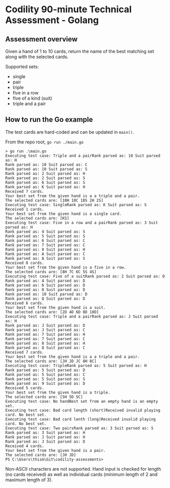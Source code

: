 # Codility 90-minute Technical Assessment - Golang

## Assessment overview

Given a hand of 1 to 10 cards, return the name of the 
best matching set along with the selected cards. 

Supported sets:

* single
* pair
* triple
* five in a row
* five of a kind (suit)
* triple and a pair

## How to run the Go example

The test cards are hard-coded and can be updated in 
`main()`. 

From the repo root, `go run ./main.go`

```
> go run .\main.go
Executing test case: Triple and a pairRank parsed as: 10 Suit parsed as: H
Rank parsed as: 10 Suit parsed as: C
Rank parsed as: 10 Suit parsed as: S
Rank parsed as: 2 Suit parsed as: H
Rank parsed as: 2 Suit parsed as: S
Rank parsed as: 6 Suit parsed as: S
Rank parsed as: K Suit parsed as: H
Received 7 cards.
Your best set from the given hand is a a triple and a pair.
The selected cards are: [10H 10C 10S 2H 2S]
Executing test case: SingleRank parsed as: K Suit parsed as: S
Received 1 cards.
Your best set from the given hand is a single card.
The selected cards are: [KS]
Executing test case: Five in a row and a pairRank parsed as: 3 Suit parsed as: H
Rank parsed as: 4 Suit parsed as: S
Rank parsed as: 5 Suit parsed as: S
Rank parsed as: 6 Suit parsed as: C
Rank parsed as: 7 Suit parsed as: C
Rank parsed as: 8 Suit parsed as: H
Rank parsed as: A Suit parsed as: C
Rank parsed as: A Suit parsed as: S
Received 8 cards.
Your best set from the given hand is a five in a row.
The selected cards are: [8H 7C 6C 5S 4S]
Executing test case: Five of a suitRank parsed as: 2 Suit parsed as: D
Rank parsed as: 4 Suit parsed as: D
Rank parsed as: 6 Suit parsed as: D
Rank parsed as: 8 Suit parsed as: D
Rank parsed as: 10 Suit parsed as: D
Rank parsed as: Q Suit parsed as: D
Received 6 cards.
Your best set from the given hand is a suit.
The selected cards are: [2D 4D 6D 8D 10D]
Executing test case: Triple and a pairRank parsed as: J Suit parsed as: H
Rank parsed as: J Suit parsed as: D
Rank parsed as: J Suit parsed as: C
Rank parsed as: 7 Suit parsed as: H
Rank parsed as: 7 Suit parsed as: C
Rank parsed as: 8 Suit parsed as: H
Rank parsed as: 8 Suit parsed as: C
Received 7 cards.
Your best set from the given hand is a a triple and a pair.
The selected cards are: [JH JD JC 8H 8C]
Executing test case: TripleRank parsed as: 5 Suit parsed as: H
Rank parsed as: 5 Suit parsed as: D
Rank parsed as: 5 Suit parsed as: C
Rank parsed as: 5 Suit parsed as: S
Rank parsed as: 9 Suit parsed as: D
Received 5 cards.
Your best set from the given hand is a triple.
The selected cards are: [5H 5D 5C]
Executing test case: No handBest set from an empty hand is an empty set.
Executing test case: Bad card length (short)Received invalid playing card. No best set.
Executing test case: Bad card lenth (long)Received invalid playing card. No best set.
Executing test case: Two pairsRank parsed as: 3 Suit parsed as: S
Rank parsed as: 3 Suit parsed as: H
Rank parsed as: J Suit parsed as: H
Rank parsed as: J Suit parsed as: D
Received 4 cards.
Your best set from the given hand is a pair.
The selected cards are: [JH JD]
PS C:\Users\thism\Git\codility-assessments>
```

Non-ASCII characters are not supported. Hand input is 
checked for length (no cards received) as well as 
individual cards (minimum length of 2 and maximum length 
of 3).
